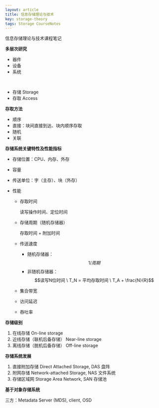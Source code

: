 ```yaml
---
layout: article
title: 信息存储理论与技术
key: storage-theory
tags: Storage CourseNotes
---
```


信息存储理论与技术课程笔记

<!-- more -->

__多层次研究__

* 器件
* 设备
* 系统

<br/>

* 存储 Storage
* 存取 Access

__存取方法__

* 顺序
* 直接：块间直接到达、块内顺序存取
* 随机
* 关联

__存储系统关键特性及性能指标__

* 存储位置：CPU、内存、外存
* 容量
* 传送单位：字（主存）、块（外存）

* 性能
    * 存取时间

        读写操作时间、定位时间

    * 存储周期（随机存储器）

        存取时间 + 附加时间

    * 传送速度
        * 随机存储器：$$1 / 周期$$
        * 非随机存储器：$$读写N位时间 \ T_N = 平均存取时间 \ T_A + \frac{N}{R}$$
    * 集合带宽
    * 访问延迟
    * 吞吐率

__存储级别__

1. 在线存储 On-line storage
2. 近线存储（联机后备存储） Near-line storage
3. 离线存储（脱机后备存储） Off-line storage

__存储系统发展__

1. 直接附加存储 Direct Attached Storage, DAS 盘阵
2. 附网存储 Network-attached Storage, NAS 文件系统
3. 存储区域网 Storage Area Network, SAN 存储池

__基于对象存储系统__

三方：Metadata Server (MDS), client, OSD
